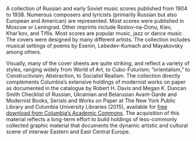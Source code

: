 A collection of Russian and early Soviet music scores published from 1904 to 1938. Numerous composers and lyricists (primarily Russian but also European and American) are represented. Most scores were published in Moscow or Leningrad. Other imprints include Rostov-na-Donu, Kiev, Kharʹkov, and Tiflis. Most scores are popular music, jazz or dance music. The covers were designed by many different artists. The collection includes musical settings of poems by Esenin, Lebedev-Kumach and Mayakovsky among others.

Visually, many of the cover sheets are quite striking, and reflect a variety of
styles, ranging widely from World of Art, to Cubo-Futurism; “orientalism,” to
Constructivism; Abstraction, to Socialist Realism. The collection directly
complements Columbia’s extensive holdings of modernist works on paper as
documented in the catalogue by Robert H. Davis and Megan K. Duncan Smith
Checklist of Russian, Ukrainian and Belarusian Avant-Garde and Modernist Books,
Serials and Works on Paper at The New York Public Library and Columbia University
Libraries (2015), available for [free download from Columbia’s Academic Commons](https://academiccommons.columbia.edu/doi/10.7916/D8W96M1C).
The acquisition of this material reflects a long-term effort to build holdings of less-commonly collected graphic material that documents the dynamic artistic and
cultural scene of interwar Eastern and East Central Europe.